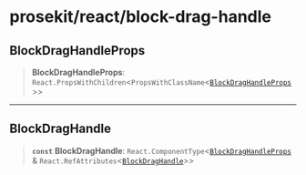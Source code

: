 # prosekit/react/block-drag-handle

<a id="BlockDragHandleProps" name="BlockDragHandleProps"></a>

## BlockDragHandleProps

> **BlockDragHandleProps**: `React.PropsWithChildren`\<`PropsWithClassName`\<[`BlockDragHandleProps`](../lit/block-drag-handle.md#BlockDragHandleProps)\>\>

***

<a id="BlockDragHandle" name="BlockDragHandle"></a>

## BlockDragHandle

> **`const`** **BlockDragHandle**: `React.ComponentType`\<[`BlockDragHandleProps`](block-drag-handle.md#BlockDragHandleProps) & `React.RefAttributes`\<[`BlockDragHandle`](../lit/block-drag-handle.md#BlockDragHandle)\>\>
